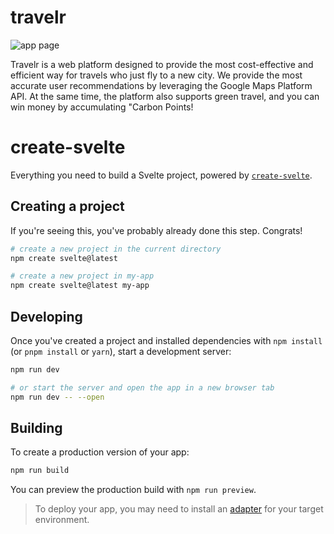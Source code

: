 # travelr

![app page](https://user-images.githubusercontent.com/112031851/231833682-7518126b-0326-49d9-9518-f35358ca48e8.png)

Travelr is a web platform designed to provide the most cost-effective and efficient way for travels who just fly to a new city. We provide the most accurate user recommendations by leveraging the Google Maps Platform API. At the same time, the platform also supports green travel, and you can win money by accumulating "Carbon Points!


# create-svelte

Everything you need to build a Svelte project, powered by [`create-svelte`](https://github.com/sveltejs/kit/tree/master/packages/create-svelte).

## Creating a project

If you're seeing this, you've probably already done this step. Congrats!

```bash
# create a new project in the current directory
npm create svelte@latest

# create a new project in my-app
npm create svelte@latest my-app
```

## Developing

Once you've created a project and installed dependencies with `npm install` (or `pnpm install` or `yarn`), start a development server:

```bash
npm run dev

# or start the server and open the app in a new browser tab
npm run dev -- --open
```

## Building

To create a production version of your app:

```bash
npm run build
```

You can preview the production build with `npm run preview`.

> To deploy your app, you may need to install an [adapter](https://kit.svelte.dev/docs/adapters) for your target environment.
